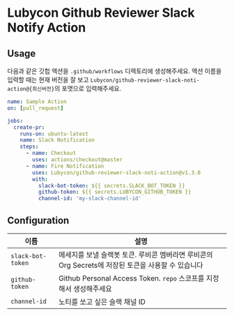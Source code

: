 # Lubycon Github Reviewer Slack Notify Action

## Usage

다음과 같은 깃헙 액션을 `.github/workflows` 디렉토리에 생성해주세요.
액션 이름을 입력할 때는 현재 버전을 잘 보고 `Lubycon/github-reviewer-slack-noti-action@{최신버전}`의 포맷으로 입력해주세요.

```yaml
name: Sample Action
on: [pull_request]

jobs:
  create-pr:
    runs-on: ubuntu-latest
    name: Slack Notification
    steps:
      - name: Checkout
        uses: actions/checkout@master
      - name: Fire Notification
        uses: Lubycon/github-reviewer-slack-noti-action@v1.3.0
        with:
          slack-bot-token: ${{ secrets.SLACK_BOT_TOKEN }}
          github-token: ${{ secrets.LUBYCON_GITHUB_TOKEN }}
          channel-id: 'my-slack-channel-id'
```

## Configuration

| 이름              | 설명                                                                                               |
| ----------------- | -------------------------------------------------------------------------------------------------- |
| `slack-bot-token` | 메세지를 보낼 슬랙봇 토큰. 루비콘 멤버라면 루비콘의 Org Secrets에 저장된 토큰을 사용할 수 있습니다 |
| `github-token`    | Github Personal Access Token. `repo` 스코프를 지정해서 생성해주세요                                |
| `channel-id`      | 노티를 쏘고 싶은 슬랙 채널 ID                                                                      |
